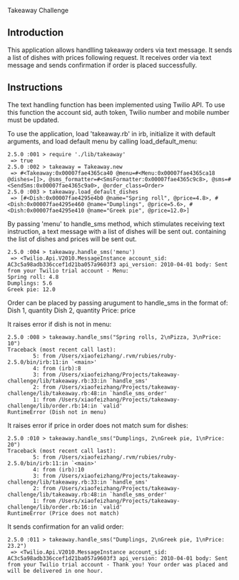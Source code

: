 Takeaway Challenge

Introduction
-------

This application allows handlling takeaway orders via text message. It sends a
list of dishes with prices following request. It receives order via text message
and sends confirmation if order is placed successfully.

Instructions
-------
The text handling function has been implemented using Twilio API. To use this function the account sid, auth token, Twilio number and mobile number must be updated.

To use the application, load 'takeaway.rb' in irb, initialize it with default
arguments, and load default menu by calling load_default_menu:
```
2.5.0 :001 > require './lib/takeaway'
 => true
2.5.0 :002 > takeaway = Takeaway.new
 => #<Takeaway:0x00007fae4365ca40 @menu=#<Menu:0x00007fae4365ca18 @dishes=[]>, @sms_formatter=#<SmsFormatter:0x00007fae4365c9c8>, @sms=#<SendSms:0x00007fae4365c9a0>, @order_class=Order>
2.5.0 :003 > takeaway.load_default_dishes
 => [#<Dish:0x00007fae4295e4b0 @name="Spring roll", @price=4.8>, #<Dish:0x00007fae4295e460 @name="Dumplings", @price=5.6>, #<Dish:0x00007fae4295e410 @name="Greek pie", @price=12.0>]
```

By passing 'menu' to handle_sms method, which stimulates receiving text instruction, a text message with a list of dishes will be sent out.
containing the list of dishes and prices will be sent out.
```
2.5.0 :004 > takeaway.handle_sms('menu')
 => <Twilio.Api.V2010.MessageInstance account_sid: AC3c5a98adb336ccef1d21ba057a9603f3 api_version: 2010-04-01 body: Sent from your Twilio trial account - Menu:
Spring roll: 4.8
Dumplings: 5.6
Greek pie: 12.0
```

Order can be placed by passing arugument to handle_sms in the format of:
Dish 1, quantity
Dish 2, quantity
Price: price

It raises error if dish is not in menu:
```
2.5.0 :008 > takeaway.handle_sms("Spring rolls, 2\nPizza, 3\nPrice: 10")
Traceback (most recent call last):
        5: from /Users/xiaofeizhang/.rvm/rubies/ruby-2.5.0/bin/irb:11:in `<main>'
        4: from (irb):8
        3: from /Users/xiaofeizhang/Projects/takeaway-challenge/lib/takeaway.rb:33:in `handle_sms'
        2: from /Users/xiaofeizhang/Projects/takeaway-challenge/lib/takeaway.rb:48:in `handle_sms_order'
        1: from /Users/xiaofeizhang/Projects/takeaway-challenge/lib/order.rb:14:in `valid'
RuntimeError (Dish not in menu)
```

It raises error if price in order does not match sum for dishes:
```
2.5.0 :010 > takeaway.handle_sms("Dumplings, 2\nGreek pie, 1\nPrice: 20")
Traceback (most recent call last):
        5: from /Users/xiaofeizhang/.rvm/rubies/ruby-2.5.0/bin/irb:11:in `<main>'
        4: from (irb):10
        3: from /Users/xiaofeizhang/Projects/takeaway-challenge/lib/takeaway.rb:33:in `handle_sms'
        2: from /Users/xiaofeizhang/Projects/takeaway-challenge/lib/takeaway.rb:48:in `handle_sms_order'
        1: from /Users/xiaofeizhang/Projects/takeaway-challenge/lib/order.rb:16:in `valid'
RuntimeError (Price does not match)
```

It sends confirmation for an valid order:
```
2.5.0 :011 > takeaway.handle_sms("Dumplings, 2\nGreek pie, 1\nPrice: 23.2")
 => <Twilio.Api.V2010.MessageInstance account_sid: AC3c5a98adb336ccef1d21ba057a9603f3 api_version: 2010-04-01 body: Sent from your Twilio trial account - Thank you! Your order was placed and will be delivered in one hour.
```
